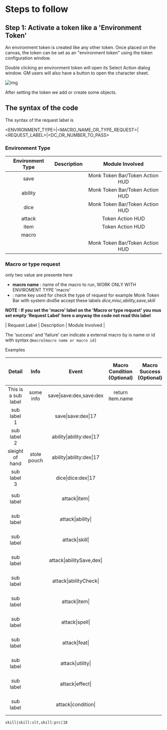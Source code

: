 
# Steps to follow

## Step 1: Activate a token like a 'Environment Token'

An environment token is created like any other token. Once placed on the canvas, the token can be set as an "environment token" using the token configuration window.

Double clicking an environment token will open its Select Action dialog window. GM users will also have a button to open the character sheet.

![img](../img/steps/step1.png)

After setting the token we add or create some objects.

## The syntax of the code

The syntax of the request label is

<ENVIRONMENT_TYPE>|<MACRO_NAME_OR_TYPE_REQUEST>|<REQUEST_LABEL>|<DC_OR_NUMBER_TO_PASS>

### Environment Type

| Environment Type | Description                | Module Involved       |
|:----------------:|:--------------------------:|:---------------------:|
| save             |                            | Monk Token Bar/Token Action HUD        |
| ability          |                            | Monk Token Bar/Token Action HUD        |
| dice             |                            | Monk Token Bar/Token Action HUD        |
| attack           |                            | Token Action HUD      |
| item             |                            | Token Action HUD                       |
| macro            |                            |                       |
| <EMPTY LABEL>    |                            | Monk Token Bar/Token Action HUD        |

### Macro or type request

only two value are presente here

- **macro name** : name of the macro to run, WORK ONLY WITH ENVIROMENT TYPE 'macro'
- **<MODULE LABEL TYPE>** : name key used for check the type of request for example Monk Token Bar with system dnd5e accept these labels _dice,misc,ability,save,skill_   

**NOTE : If you set the 'macro' label on the 'Macro or type request' you mus set empty 'Request Label' here o anyway the code not read this label**

| Request Label | Description                | Module Involved       |



The 'success' and 'failure' can indicate a external macro by is name or id with syntax `@macro[macro name or macro id]`

Examples

| Detail | Info | Event | Macro Condition (Optional) | Macro Success (Optional) | Macro Failure (Optional) | Module Involved (only info) |
|:-------------------:|:----------:|:----------------------:|:----------------:|:----:|:----:|:--------:|
| This is a sub label | some info  | save\|save:dex,save:dex | return item.name |  |  | Monk Token Bar   |
| sub label 1         |            | save\|save:dex\|17       |                  |  |  | Monk Token Bar   |
| sub label 2         |            | ability\|ability:dex\|17 |                  |  |  | Monk Token Bar   |
| sleight of hand     | stole pouch| ability\|ability:dex\|17 |                  |  |  | Monk Token Bar   |
| sub label 3         |            | dice\|dice:dex\|17       |                  |  |  | Monk Token Bar   |
| sub label           |            | attack\|item\|           |                  |  |  | Token Action HUD |
| sub label           |            | attack\|ability\|        |                  |  |  | Token Action HUD |
| sub label           |            | attack\|skill\|          |                  |  |  | Token Action HUD |
| sub label           |            | attack\|abilitySave,dex\||                  |  |  | Token Action HUD |
| sub label           |            | attack\|abilityCheck\|   |                  |  |  | Token Action HUD |
| sub label           |            | attack\|item\|           |                  |  |  | Token Action HUD |
| sub label           |            | attack\|spell\|          |                  |  |  | Token Action HUD |
| sub label           |            | attack\|feat\|           |                  |  |  | Token Action HUD |
| sub label           |            | attack\|utility\|        |                  |  |  | Token Action HUD |
| sub label           |            | attack\|effect\|         |                  |  |  | Token Action HUD |
| sub label           |            | attack\|condition\|      |                  |  |  | Token Action HUD |


    skill|skill:slt,skill:prc|18